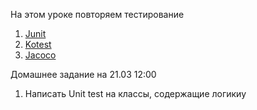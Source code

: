 На этом уроке повторяем тестирование

1) [Junit](https://www.baeldung.com/junit-5-gradle) 
2) [Kotest](https://kotest.io/docs/assertions/assertions.html)
3) [Jacoco](http://docs.gradle.org/current/userguide/jacoco_plugin.html)

Домашнее задание на 21.03 12:00
1) Написать Unit test на классы, содержащие логикиу